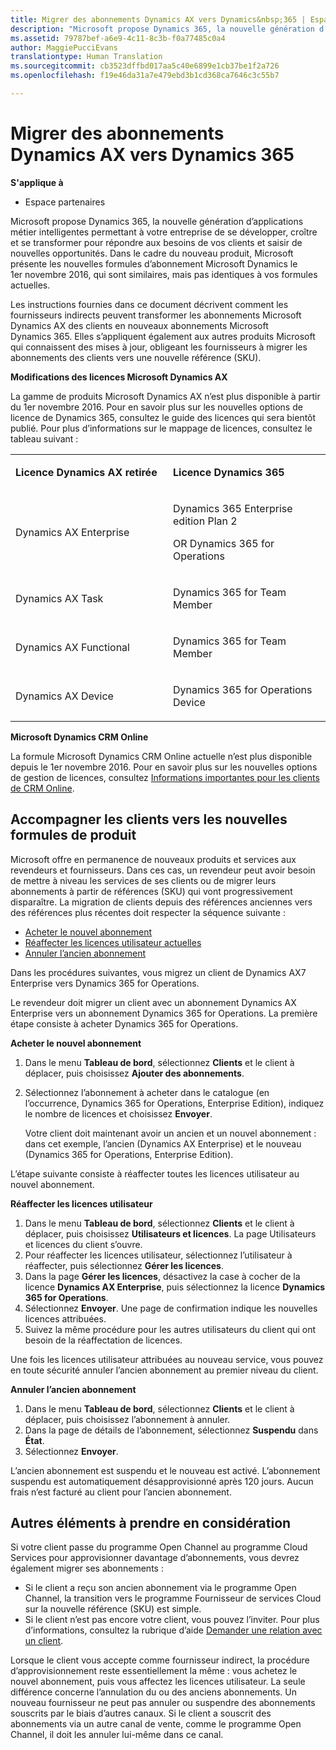 ```yaml
---
title: Migrer des abonnements Dynamics AX vers Dynamics&nbsp;365 | Espace partenaires
description: "Microsoft propose Dynamics 365, la nouvelle génération d’applications métier intelligentes permettant à votre entreprise de se développer, croître et se transformer pour répondre aux besoins de vos clients et saisir de nouvelles opportunités."
ms.assetid: 79787bef-a6e9-4c11-8c3b-f0a77485c0a4
author: MaggiePucciEvans
translationtype: Human Translation
ms.sourcegitcommit: cb3523dffbd017aa5c40e6899e1cb37be1f2a726
ms.openlocfilehash: f19e46da31a7e479ebd3b1cd368ca7646c3c55b7

---
```


# Migrer des abonnements Dynamics AX vers Dynamics 365

**S'applique à**

-  Espace partenaires

Microsoft propose Dynamics 365, la nouvelle génération d’applications métier intelligentes permettant à votre entreprise de se développer, croître et se transformer pour répondre aux besoins de vos clients et saisir de nouvelles opportunités. Dans le cadre du nouveau produit, Microsoft présente les nouvelles formules d’abonnement Microsoft Dynamics le 1er&nbsp;novembre&nbsp;2016, qui sont similaires, mais pas identiques à vos formules actuelles.

Les instructions fournies dans ce document décrivent comment les fournisseurs indirects peuvent transformer les abonnements Microsoft Dynamics&nbsp;AX des clients en nouveaux abonnements Microsoft Dynamics&nbsp;365. Elles s’appliquent également aux autres produits Microsoft qui connaissent des mises à jour, obligeant les fournisseurs à migrer les abonnements des clients vers une nouvelle référence (SKU).

**Modifications des licences Microsoft Dynamics&nbsp;AX**

La gamme de produits Microsoft Dynamics&nbsp;AX n’est plus disponible à partir du 1er&nbsp;novembre&nbsp;2016. Pour en savoir plus sur les nouvelles options de licence de Dynamics&nbsp;365, consultez le guide des licences qui sera bientôt publié. Pour plus d’informations sur le mappage de licences, consultez le tableau suivant&nbsp;:

<table>
<colgroup>
<col width="50%" />
<col width="50%" />
</colgroup>
<tbody>
<tr class="odd">
<td><p><strong>Licence Dynamics AX retirée</strong></p></td>
<td><p><strong>Licence Dynamics 365</strong></p></td>
</tr>
<tr class="even">
<td><p>Dynamics AX Enterprise</p></td>
<td><p>Dynamics 365 Enterprise edition Plan 2</p>
<p>OR Dynamics 365 for Operations</p></td>
</tr>
<tr class="odd">
<td><p>Dynamics AX Task</p></td>
<td><p>Dynamics 365 for Team Member</p></td>
</tr>
<tr class="even">
<td><p>Dynamics AX Functional</p></td>
<td><p>Dynamics 365 for Team Member</p></td>
</tr>
<tr class="odd">
<td><p>Dynamics AX Device</p></td>
<td><p>Dynamics 365 for Operations Device</p></td>
</tr>
</tbody>
</table>

 

**Microsoft Dynamics CRM Online**

La formule Microsoft Dynamics CRM Online actuelle n’est plus disponible depuis le 1er&nbsp;novembre&nbsp;2016. Pour en savoir plus sur les nouvelles options de gestion de licences, consultez [Informations importantes pour les clients de CRM Online](https://go.microsoft.com/fwlink/?linkid=831667).

## Accompagner les clients vers les nouvelles formules de produit


Microsoft offre en permanence de nouveaux produits et services aux revendeurs et fournisseurs. Dans ces cas, un revendeur peut avoir besoin de mettre à niveau les services de ses clients ou de migrer leurs abonnements à partir de références (SKU) qui vont progressivement disparaître. La migration de clients depuis des références anciennes vers des références plus récentes doit respecter la séquence suivante&nbsp;:

-   [Acheter le nouvel abonnement](#manual-subscription-migration-purchasenewsubsc)
-   [Réaffecter les licences utilisateur actuelles](#manual-subscription-migration-reassignlicenses)
-   [Annuler l’ancien abonnement](#manual-subscription-migration-cancelsubscriptions)

Dans les procédures suivantes, vous migrez un client de Dynamics AX7 Enterprise vers Dynamics 365 for Operations.

<a href="" id="purchasenewsubsc"></a>
Le revendeur doit migrer un client avec un abonnement Dynamics&nbsp;AX Enterprise vers un abonnement Dynamics 365 for Operations. La première étape consiste à acheter Dynamics&nbsp;365 for Operations.

**Acheter le nouvel abonnement**

1.  Dans le menu **Tableau de bord**, sélectionnez **Clients** et le client à déplacer, puis choisissez **Ajouter des abonnements**.
2.  Sélectionnez l’abonnement à acheter dans le catalogue (en l’occurrence, Dynamics&nbsp;365 for Operations, Enterprise Edition), indiquez le nombre de licences et choisissez **Envoyer**.

    Votre client doit maintenant avoir un ancien et un nouvel abonnement&nbsp;: dans cet exemple, l’ancien (Dynamics AX Enterprise) et le nouveau (Dynamics&nbsp;365 for Operations, Enterprise Edition).

<a href="" id="reassignlicenses"></a>
L’étape suivante consiste à réaffecter toutes les licences utilisateur au nouvel abonnement.

**Réaffecter les licences utilisateur**

1.  Dans le menu **Tableau de bord**, sélectionnez **Clients** et le client à déplacer, puis choisissez **Utilisateurs et licences**. La page Utilisateurs et licences du client s’ouvre.
2.  Pour réaffecter les licences utilisateur, sélectionnez l’utilisateur à réaffecter, puis sélectionnez **Gérer les licences**.
3.  Dans la page **Gérer les licences**, désactivez la case à cocher de la licence **Dynamics AX Enterprise**, puis sélectionnez la licence **Dynamics 365 for Operations**.
4.  Sélectionnez **Envoyer**. Une page de confirmation indique les nouvelles licences attribuées.
5.  Suivez la même procédure pour les autres utilisateurs du client qui ont besoin de la réaffectation de licences.

<a href="" id="cancelsubscriptions"></a>
Une fois les licences utilisateur attribuées au nouveau service, vous pouvez en toute sécurité annuler l’ancien abonnement au premier niveau du client.

**Annuler l’ancien abonnement**

1.  Dans le menu **Tableau de bord**, sélectionnez **Clients** et le client à déplacer, puis choisissez l’abonnement à annuler.
2.  Dans la page de détails de l’abonnement, sélectionnez **Suspendu** dans **État**.
3.  Sélectionnez **Envoyer**.

L’ancien abonnement est suspendu et le nouveau est activé. L’abonnement suspendu est automatiquement désapprovisionné après 120&nbsp;jours. Aucun frais n’est facturé au client pour l’ancien abonnement.

## Autres éléments à prendre en considération


Si votre client passe du programme Open Channel au programme Cloud Services pour approvisionner davantage d’abonnements, vous devrez également migrer ses abonnements&nbsp;:

-   Si le client a reçu son ancien abonnement via le programme Open Channel, la transition vers le programme Fournisseur de services Cloud sur la nouvelle référence (SKU) est simple.
-   Si le client n’est pas encore votre client, vous pouvez l’inviter. Pour plus d’informations, consultez la rubrique d’aide [Demander une relation avec un client](https://msdn.microsoft.com/en-us/library/partnercenter/mt750320.aspx).

Lorsque le client vous accepte comme fournisseur indirect, la procédure d’approvisionnement reste essentiellement la même&nbsp;: vous achetez le nouvel abonnement, puis vous affectez les licences utilisateur. La seule différence concerne l’annulation du ou des anciens abonnements. Un nouveau fournisseur ne peut pas annuler ou suspendre des abonnements souscrits par le biais d’autres canaux. Si le client a souscrit des abonnements via un autre canal de vente, comme le programme Open Channel, il doit les annuler lui-même dans ce canal.

 

 






<!--HONumber=Jan17_HO2-->


